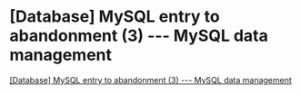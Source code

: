 # [Database] MySQL entry to abandonment (3) --- MySQL data management
[[Database] MySQL entry to abandonment (3) --- MySQL data management](https://aiwithcloud.com/2022/09/16/database_mysql_entry_to_abandonment_3_____mysql_data_management/)
